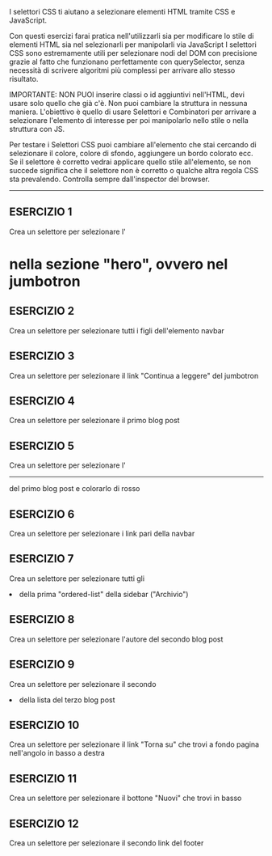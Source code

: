 I selettori CSS ti aiutano a selezionare elementi HTML tramite CSS e JavaScript.

Con questi esercizi farai pratica nell'utilizzarli sia per modificare lo stile di elementi HTML sia nel selezionarli per manipolarli via JavaScript
I selettori CSS sono estremamente utili per selezionare nodi del DOM con precisione grazie al fatto che funzionano perfettamente con querySelector,
senza necessità di scrivere algoritmi più complessi per arrivare allo stesso risultato.


IMPORTANTE: NON PUOI inserire classi o id aggiuntivi nell'HTML, devi usare solo quello che già c'è. Non puoi cambiare la struttura in nessuna maniera. L'obiettivo è quello di usare Selettori e Combinatori per arrivare a selezionare l'elemento di interesse per poi manipolarlo nello stile o nella struttura con JS.

Per testare i Selettori CSS puoi cambiare all'elemento che stai cercando di selezionare il colore, colore di sfondo, aggiungere un bordo colorato ecc. Se il selettore è corretto vedrai applicare quello stile all'elemento, se non succede significa che il selettore non è corretto o qualche altra regola CSS sta prevalendo. Controlla sempre dall'inspector del browser.

---

## ESERCIZIO 1
Crea un selettore per selezionare l'<h1> nella sezione "hero", ovvero nel jumbotron

## ESERCIZIO 2
Crea un selettore per selezionare tutti i figli dell'elemento navbar

## ESERCIZIO 3
Crea un selettore per selezionare il link "Continua a leggere" del jumbotron

## ESERCIZIO 4
Crea un selettore per selezionare il primo blog post

## ESERCIZIO 5
Crea un selettore per selezionare l'<hr> del primo blog post e colorarlo di rosso

## ESERCIZIO 6
Crea un selettore per selezionare i link pari della navbar

## ESERCIZIO 7
Crea un selettore per selezionare tutti gli <li> della prima "ordered-list" della sidebar ("Archivio")

## ESERCIZIO 8
Crea un selettore per selezionare l'autore del secondo blog post

## ESERCIZIO 9
Crea un selettore per selezionare il secondo <li> della lista del terzo blog post

## ESERCIZIO 10
Crea un selettore per selezionare il link "Torna su" che trovi a fondo pagina nell'angolo in basso a destra

## ESERCIZIO 11
Crea un selettore per selezionare il bottone "Nuovi" che trovi in basso

## ESERCIZIO 12
Crea un selettore per selezionare il secondo link del footer